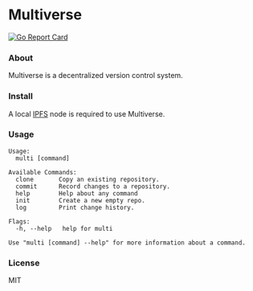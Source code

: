 # Multiverse

[![Go Report Card](https://goreportcard.com/badge/github.com/yondero/multiverse)](https://goreportcard.com/report/github.com/yondero/multiverse)

### About

Multiverse is a decentralized version control system.

### Install

A local [IPFS](https://docs.ipfs.io/install/) node is required to use Multiverse.

### Usage

```
Usage:
  multi [command]

Available Commands:
  clone       Copy an existing repository.
  commit      Record changes to a repository.
  help        Help about any command
  init        Create a new empty repo.
  log         Print change history.

Flags:
  -h, --help   help for multi

Use "multi [command] --help" for more information about a command.
```

### License

MIT